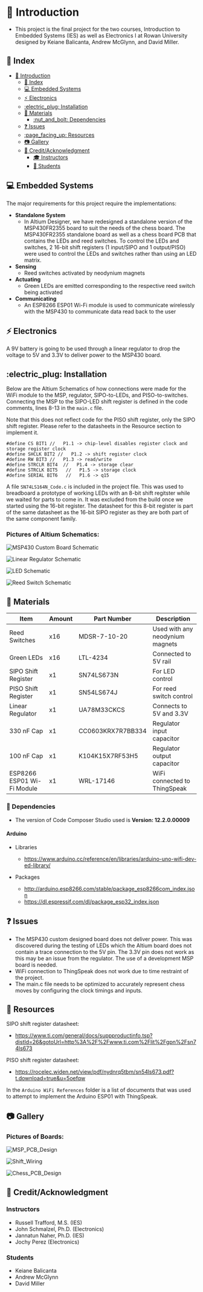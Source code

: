 # :beginner: Introduction
- This project is the final project for the two courses, Introduction to Embedded Systems (IES) as well as Electronics I at Rowan University designed by Keiane Balicanta, Andrew McGlynn, and David Miller.


## :ledger: Index

- [:beginner: Introduction](#beginner-introduction)
  - [:ledger: Index](#ledger-index)
  - [:computer: Embedded Systems](#computer-embedded-systems)
  - [:zap: Electronics](#zap-electronics)
  - [:electric\_plug: Installation](#electric_plug-installation)
  - [:wrench: Materials](#wrench-materials)
    - [:nut\_and\_bolt: Dependencies](#nut_and_bolt-dependencies)
  - [:question: Issues](#question-issues)
  - [:page\_facing\_up: Resources](#page_facing_up-resources)
  - [:camera: Gallery](#camera-gallery)
  - [:star2: Credit/Acknowledgment](#star2-creditacknowledgment)
    - [:mortar_board: Instructors](#instructors)
    - [:school_satchel: Students](#students)

##  :computer: Embedded Systems
The major requirements for this project require the implementations:
- **Standalone System**
  - In Altium Designer, we have redesigned a standalone version of the MSP430FR2355 board to suit the needs of the chess board. The MSP430FR2355 standalone board as well as a chess board PCB that contains the LEDs and reed switches. To control the LEDs and switches, 2 16-bit shift registers (1 input/SIPO and 1 output/PISO) were used to control the LEDs and switches rather than using an LED matrix.
- **Sensing**
  - Reed switches activated by neodynium magnets
- **Actuating**
  - Green LEDs are emitted corresponding to the respective reed switch being activated
- **Communicating**
  - An ESP8266 ESP01 Wi-Fi module is used to communicate wirelessly with the MSP430 to communicate data read back to the user

## :zap: Electronics
A 9V battery is going to be used through a linear regulator to drop the voltage to 5V and 3.3V to deliver power to the MSP430 board.

## :electric\_plug: Installation
Below are the Altium Schematics of how connections were made for the WiFi module to the MSP, regulator, SIPO-to-LEDs, and PISO-to-switches. Connecting the MSP to the SIPO-LED shift register is defined in the code comments, lines 8-13 in the `main.c` file.

Note that this does not reflect code for the PISO shift register, only the SIPO shift register. Please refer to the datasheets in the Resource section to implement it.
```
#define CS BIT1 //   P1.1 -> chip-level disables register clock and storage register clock
#define SHCLK BIT2 //   P1.2 -> shift register clock
#define RW BIT3 //   P1.3 -> read/write
#define STRCLR BIT4  //   P1.4 -> storage clear
#define STRCLK BIT5   //   P1.5 -> storage clock
#define SERIAL BIT6   //   P1.6 -> q15
```

A file `SN74LS164N_Code.c` is included in the project file. This was used to breadboard a prototype of working LEDs with an 8-bit shift regitster while we waited for parts to come in. It was excluded from the build once we started using the 16-bit register. The datasheet for this 8-bit register is part of the same datasheet as the 16-bit SIPO register as they are both part of the same component family.
### Pictures of Altium Schematics:
![MSP430 Custom Board Schematic](Images/MSP430_Schematic.JPG)

![Linear Regulator Schematic](Images/Regulator_Schematic.JPG)

![LED Schematic](Images/SIPO_Schematic.JPG)

![Reed Switch Schematic](Images/PISO_Schematic.JPG)

##  :wrench: Materials
| Item | Amount | Part Number | Description
| ------------ | ------------- | ------------- | ------------- |
| Reed Switches | x16 | MDSR-7-10-20 | Used with any neodynium magnets
| Green LEDs | x16 | LTL-4234 | Connected to 5V rail
| SIPO Shift Register | x1 | SN74LS673N | For LED control
| PISO Shift Register | x1 | SN54LS674J | For reed switch control
| Linear Regulator | x1 | UA78M33CKCS | Connects to 5V and 3.3V
| 330 nF Cap | x1 | CC0603KRX7R7BB334 | Regulator input capacitor
| 100 nF Cap | x1 | K104K15X7RF53H5 | Regulator output capacitor
|ESP8266 ESP01 Wi-Fi Module | x1 | WRL-17146 | WiFi connected to ThingSpeak

###  :nut_and_bolt: Dependencies
- The version of Code Composer Studio used is **Version: 12.2.0.00009**
#### Arduino
- Libraries
  - https://www.arduino.cc/reference/en/libraries/arduino-uno-wifi-dev-ed-library/

- Packages
  - http://arduino.esp8266.com/stable/package_esp8266com_index.json
  - https://dl.espressif.com/dl/package_esp32_index.json


## :question: Issues
- The MSP430 custom designed board does not deliver power. This was discovered during the testing of LEDs which the Altium board does not contain a trace connection to the 5V pin. The 3.3V pin does not work as this may be an issue from the regulator. The use of a development MSP board is needed.
- WiFi connection to ThingSpeak does not work due to time restraint of the project.
- The main.c file needs to be optimized to accurately represent chess moves by configuring the clock timings and inputs.

##  :page_facing_up: Resources
SIPO shift register datasheet:
- https://www.ti.com/general/docs/suppproductinfo.tsp?distId=26&gotoUrl=http%3A%2F%2Fwww.ti.com%2Flit%2Fgpn%2Fsn74ls673

PISO shift register datasheet:
- https://rocelec.widen.net/view/pdf/nydnrq5tbm/sn54ls673.pdf?t.download=true&u=5oefqw

In the `Arduino WiFi References` folder is a list of documents that was used to attempt to implement the Arduino ESP01 with ThingSpeak.

##  :camera: Gallery
### Pictures of Boards:
![MSP_PCB_Design](Images/MSP_PCB_Design.jpg)

![Shift_Wiring](Images/Shift_Wiring.jpg)

![Chess_PCB_Design](Images/Chess_PCB_Design.jpg)

## :star2: Credit/Acknowledgment
### Instructors
- Russell Trafford, M.S. (IES)
- John Schmalzel, Ph.D. (Electronics)
- Jannatun Naher, Ph.D. (IES)
- Jochy Perez (Electronics)

### Students
- Keiane Balicanta
- Andrew McGlynn
- David Miller